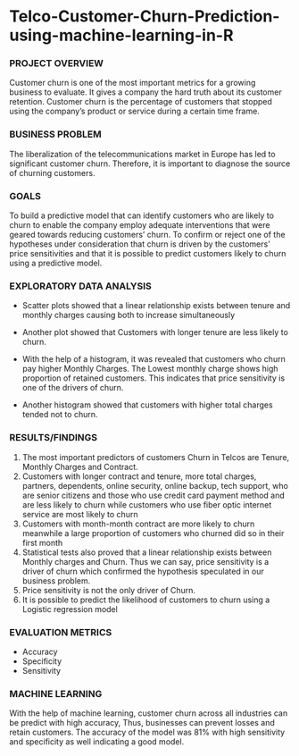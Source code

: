 # Telco-Customer-Churn-Prediction-using-machine-learning-in-R
### PROJECT OVERVIEW
Customer churn is one of the most important metrics for a growing business to evaluate. It gives a company the hard truth about its customer retention. Customer churn is the percentage of customers that stopped using the company’s product or service during a certain time frame.

### BUSINESS PROBLEM 
The liberalization of the telecommunications market in Europe has led to significant customer churn. Therefore, it is important to diagnose the source of churning customers.

### GOALS 
To build a predictive model that can identify customers who are likely to churn to enable the company employ adequate interventions that were geared towards reducing customers’ churn.
To confirm or reject one of the hypotheses under consideration that churn is driven by the customers’ price sensitivities and that it is possible to predict customers likely to churn using a predictive model.

### EXPLORATORY DATA ANALYSIS
- Scatter plots showed that a linear relationship exists between tenure and monthly charges causing both to increase simultaneously
 
- Another plot showed that Customers with longer tenure are less likely to churn.
  
- With the help of a histogram, it was revealed that customers who churn pay higher Monthly Charges. The Lowest monthly charge shows high proportion of retained customers. This indicates that price sensitivity is one of the drivers of churn.
  
- Another histogram showed that customers with higher total charges tended not to churn.

### RESULTS/FINDINGS
1.	The most important predictors of customers Churn in Telcos are Tenure, Monthly Charges and Contract. 
2.	Customers with longer contract and tenure, more total charges, partners, dependents, online security, online backup, tech support, who are senior citizens and those who use credit card payment method and are less likely to churn while customers who use fiber optic internet service are most likely to churn
3.	Customers with month-month contract are more likely to churn meanwhile a large proportion of customers who churned did so in their first month 
4.	Statistical tests also proved that a linear relationship exists between Monthly charges and Churn. Thus we can say, price sensitivity is a driver of churn which confirmed the hypothesis speculated in our business problem. 
5.	Price sensitivity is not the only driver of Churn. 
6.	It is possible to predict the likelihood of customers to churn using a Logistic regression model

### EVALUATION METRICS
- Accuracy
- Specificity
- Sensitivity

### MACHINE LEARNING
With the help of machine learning, customer churn across all industries can be predict with high accuracy, Thus, businesses can prevent losses and retain customers.
The accuracy of the model was 81% with high sensitivity and specificity as well indicating a good model.

